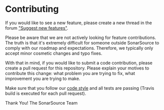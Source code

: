 Contributing
============

If you would like to see a new feature, please create a new thread in the forum ["Suggest new features"](https://community.sonarsource.com/c/suggestions/features).

Please be aware that we are not actively looking for feature contributions. The truth is that it's extremely difficult for someone outside SonarSource to comply with our roadmap and expectations. Therefore, we typically only accept minor cosmetic changes and typo fixes.

With that in mind, if you would like to submit a code contribution, please create a pull request for this repository. Please explain your motives to contribute this change: what problem you are trying to fix, what improvement you are trying to make.

Make sure that you follow our [code style](https://github.com/SonarSource/sonar-developer-toolset#code-style) and all tests are passing (Travis build is executed for each pull request).

Thank You!
The SonarSource Team
